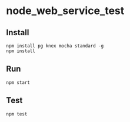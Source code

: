 # node_web_service_test

## Install
```
npm install pg knex mocha standard -g
npm install
```

## Run
```
npm start
```

## Test
```
npm test
```
